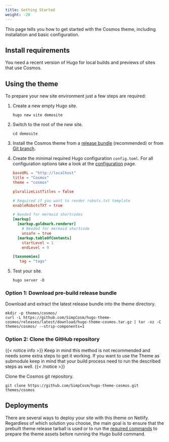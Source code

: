 ```yaml
---
title: Getting Started
weight: -20
---
```


This page tells you how to get started with the Cosmos theme, including installation and basic configuration.

<!--more-->

## Install requirements

You need a recent version of Hugo for local builds and previews of sites that use Cosmos.

## Using the theme

To prepare your new site environment just a few steps are required:

1. Create a new empty Hugo site.

   ```Shell
   hugo new site demosite
   ```

2. Switch to the root of the new site.

   ```Shell
   cd demosite
   ```

3. Install the Cosmos theme from a [release bundle](#option-1-download-pre-build-release-bundle) (recommended) or from [Git branch](#option-2-clone-the-github-repository).

4. Create the minimal required Hugo configuration `config.toml`. For all configuration options take a look at the [configuration](/docs/usage/configuration/) page.

   ```Toml
   baseURL = "http://localhost"
   title = "Cosmos"
   theme = "cosmos"

   pluralizeListTitles = false

   # Required if you want to render robots.txt template
   enableRobotsTXT = true

   # Needed for mermaid shortcodes
   [markup]
     [markup.goldmark.renderer]
       # Needed for mermaid shortcode
       unsafe = true
     [markup.tableOfContents]
       startLevel = 1
       endLevel = 9

   [taxonomies]
      tag = "tags"
   ```

5. Test your site.

   ```Shell
   hugo server -D
   ```

### Option 1: Download pre-build release bundle

Download and extract the latest release bundle into the theme directory.

```Shell
mkdir -p themes/cosmos/
curl -L https://github.com/SimpCosm/hugo-theme-cosmos/releases/latest/download/hugo-theme-cosmos.tar.gz | tar -xz -C themes/cosmos/ --strip-components=1
```

### Option 2: Clone the GitHub repository

{{< notice info >}}
Keep in mind this method is not recommended and needs some extra steps to get it working.
If you want to use the Theme as submodule keep in mind that your build process need to
run the described steps as well.
{{< /notice >}}

Clone the Cosmos git repository.

```Shell
git clone https://github.com/SimpCosm/hugo-theme-cosmos.git themes/cosmos
```

## Deployments

There are several ways to deploy your site with this theme on Netlify. Regardless of which solution you choose, the main goal is to ensure that the prebuilt theme release tarball is used or to run the [required commands](#option-2-clone-the-github-repository) to prepare the theme assets before running the Hugo build command.

